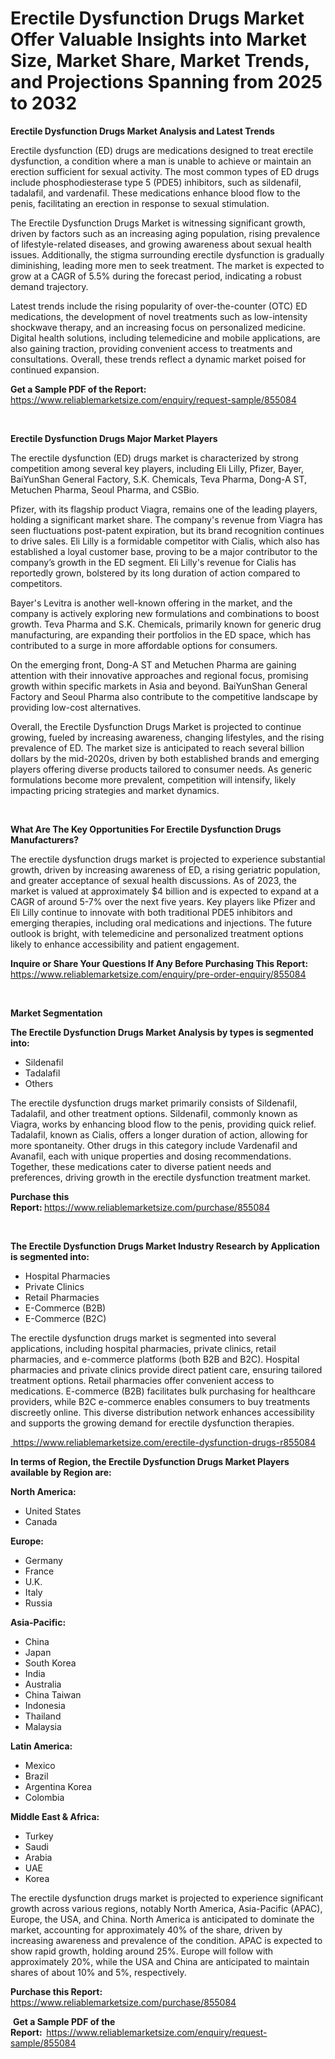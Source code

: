 <p><h1>Erectile Dysfunction Drugs Market Offer Valuable Insights into Market Size, Market Share, Market Trends, and Projections Spanning from 2025 to 2032</h1></p><p><strong>Erectile Dysfunction Drugs Market Analysis and Latest Trends</strong></p>
<p><p>Erectile dysfunction (ED) drugs are medications designed to treat erectile dysfunction, a condition where a man is unable to achieve or maintain an erection sufficient for sexual activity. The most common types of ED drugs include phosphodiesterase type 5 (PDE5) inhibitors, such as sildenafil, tadalafil, and vardenafil. These medications enhance blood flow to the penis, facilitating an erection in response to sexual stimulation.</p><p>The Erectile Dysfunction Drugs Market is witnessing significant growth, driven by factors such as an increasing aging population, rising prevalence of lifestyle-related diseases, and growing awareness about sexual health issues. Additionally, the stigma surrounding erectile dysfunction is gradually diminishing, leading more men to seek treatment. The market is expected to grow at a CAGR of 5.5% during the forecast period, indicating a robust demand trajectory.</p><p>Latest trends include the rising popularity of over-the-counter (OTC) ED medications, the development of novel treatments such as low-intensity shockwave therapy, and an increasing focus on personalized medicine. Digital health solutions, including telemedicine and mobile applications, are also gaining traction, providing convenient access to treatments and consultations. Overall, these trends reflect a dynamic market poised for continued expansion.</p></p>
<p><strong>Get a Sample PDF of the Report:&nbsp;</strong> <a href="https://www.reliablemarketsize.com/enquiry/request-sample/855084?utm_campaign=2628&utm_medium=2&utm_source=Github&utm_content=ia&utm_term=19042025&utm_id=erectile-dysfunction-drugs">https://www.reliablemarketsize.com/enquiry/request-sample/855084</a></p>
<p>&nbsp;</p>
<p><strong>Erectile Dysfunction Drugs Major Market Players</strong></p>
<p><p>The erectile dysfunction (ED) drugs market is characterized by strong competition among several key players, including Eli Lilly, Pfizer, Bayer, BaiYunShan General Factory, S.K. Chemicals, Teva Pharma, Dong-A ST, Metuchen Pharma, Seoul Pharma, and CSBio. </p><p>Pfizer, with its flagship product Viagra, remains one of the leading players, holding a significant market share. The company's revenue from Viagra has seen fluctuations post-patent expiration, but its brand recognition continues to drive sales. Eli Lilly is a formidable competitor with Cialis, which also has established a loyal customer base, proving to be a major contributor to the company’s growth in the ED segment. Eli Lilly's revenue for Cialis has reportedly grown, bolstered by its long duration of action compared to competitors.</p><p>Bayer's Levitra is another well-known offering in the market, and the company is actively exploring new formulations and combinations to boost growth. Teva Pharma and S.K. Chemicals, primarily known for generic drug manufacturing, are expanding their portfolios in the ED space, which has contributed to a surge in more affordable options for consumers.</p><p>On the emerging front, Dong-A ST and Metuchen Pharma are gaining attention with their innovative approaches and regional focus, promising growth within specific markets in Asia and beyond. BaiYunShan General Factory and Seoul Pharma also contribute to the competitive landscape by providing low-cost alternatives.</p><p>Overall, the Erectile Dysfunction Drugs Market is projected to continue growing, fueled by increasing awareness, changing lifestyles, and the rising prevalence of ED. The market size is anticipated to reach several billion dollars by the mid-2020s, driven by both established brands and emerging players offering diverse products tailored to consumer needs. As generic formulations become more prevalent, competition will intensify, likely impacting pricing strategies and market dynamics.</p></p>
<p>&nbsp;</p>
<p><strong>What Are The Key Opportunities For Erectile Dysfunction Drugs Manufacturers?</strong></p>
<p><p>The erectile dysfunction drugs market is projected to experience substantial growth, driven by increasing awareness of ED, a rising geriatric population, and greater acceptance of sexual health discussions. As of 2023, the market is valued at approximately $4 billion and is expected to expand at a CAGR of around 5-7% over the next five years. Key players like Pfizer and Eli Lilly continue to innovate with both traditional PDE5 inhibitors and emerging therapies, including oral medications and injections. The future outlook is bright, with telemedicine and personalized treatment options likely to enhance accessibility and patient engagement.</p></p>
<p><strong>Inquire or Share Your Questions If Any Before Purchasing This Report:</strong> <a href="https://www.reliablemarketsize.com/enquiry/pre-order-enquiry/855084?utm_campaign=2628&utm_medium=2&utm_source=Github&utm_content=ia&utm_term=19042025&utm_id=erectile-dysfunction-drugs">https://www.reliablemarketsize.com/enquiry/pre-order-enquiry/855084</a></p>
<p>&nbsp;</p>
<p><strong>Market Segmentation</strong></p>
<p><strong>The Erectile Dysfunction Drugs Market Analysis by types is segmented into:</strong></p>
<p><ul><li>Sildenafil</li><li>Tadalafil</li><li>Others</li></ul></p>
<p><p>The erectile dysfunction drugs market primarily consists of Sildenafil, Tadalafil, and other treatment options. Sildenafil, commonly known as Viagra, works by enhancing blood flow to the penis, providing quick relief. Tadalafil, known as Cialis, offers a longer duration of action, allowing for more spontaneity. Other drugs in this category include Vardenafil and Avanafil, each with unique properties and dosing recommendations. Together, these medications cater to diverse patient needs and preferences, driving growth in the erectile dysfunction treatment market.</p></p>
<p><strong>Purchase this Report:&nbsp;</strong><a href="https://www.reliablemarketsize.com/purchase/855084?utm_campaign=2628&utm_medium=2&utm_source=Github&utm_content=ia&utm_term=19042025&utm_id=erectile-dysfunction-drugs">https://www.reliablemarketsize.com/purchase/855084</a></p>
<p>&nbsp;</p>
<p><strong>The Erectile Dysfunction Drugs Market Industry Research by Application is segmented into:</strong></p>
<p><ul><li>Hospital Pharmacies</li><li>Private Clinics</li><li>Retail Pharmacies</li><li>E-Commerce (B2B)</li><li>E-Commerce (B2C)</li></ul></p>
<p><p>The erectile dysfunction drugs market is segmented into several applications, including hospital pharmacies, private clinics, retail pharmacies, and e-commerce platforms (both B2B and B2C). Hospital pharmacies and private clinics provide direct patient care, ensuring tailored treatment options. Retail pharmacies offer convenient access to medications. E-commerce (B2B) facilitates bulk purchasing for healthcare providers, while B2C e-commerce enables consumers to buy treatments discreetly online. This diverse distribution network enhances accessibility and supports the growing demand for erectile dysfunction therapies.</p></p>
<p><a href="https://www.reliablemarketsize.com/erectile-dysfunction-drugs-r855084?utm_campaign=2628&utm_medium=2&utm_source=Github&utm_content=ia&utm_term=19042025&utm_id=erectile-dysfunction-drugs">&nbsp;https://www.reliablemarketsize.com/erectile-dysfunction-drugs-r855084</a></p>
<p><strong>In terms of Region, the Erectile Dysfunction Drugs Market Players available by Region are:</strong></p>
<p>
    <p> <strong> North America: </strong>
        <ul>
            <li>United States</li>
            <li>Canada</li>
        </ul>
        </p> 
    <p> <strong> Europe: </strong>
        <ul>
            <li>Germany</li>
            <li>France</li>
            <li>U.K.</li>
            <li>Italy</li>
            <li>Russia</li>
        </ul>
        </p> 
    <p> <strong> Asia-Pacific: </strong>
        <ul>
            <li>China</li>
            <li>Japan</li>
            <li>South Korea</li>
            <li>India</li>
            <li>Australia</li>
            <li>China Taiwan</li>
            <li>Indonesia</li>
            <li>Thailand</li>
            <li>Malaysia</li>
        </ul>
        </p> 
    <p> <strong> Latin America: </strong>
        <ul>
            <li>Mexico</li>
            <li>Brazil</li>
            <li>Argentina Korea</li>
            <li>Colombia</li>
        </ul>
        </p> 
    <p> <strong> Middle East & Africa: </strong>
        <ul>
            <li>Turkey</li>
            <li>Saudi</li>
            <li>Arabia</li>
            <li>UAE</li>
            <li>Korea</li>
        </ul>
    </p>
    </p>
<p><p>The erectile dysfunction drugs market is projected to experience significant growth across various regions, notably North America, Asia-Pacific (APAC), Europe, the USA, and China. North America is anticipated to dominate the market, accounting for approximately 40% of the share, driven by increasing awareness and prevalence of the condition. APAC is expected to show rapid growth, holding around 25%. Europe will follow with approximately 20%, while the USA and China are anticipated to maintain shares of about 10% and 5%, respectively.</p></p>
<p><strong>Purchase this Report: </strong><a href="https://www.reliablemarketsize.com/purchase/855084?utm_campaign=2628&utm_medium=2&utm_source=Github&utm_content=ia&utm_term=19042025&utm_id=erectile-dysfunction-drugs">https://www.reliablemarketsize.com/purchase/855084</a></p>
<p>&nbsp;<strong>Get a Sample PDF of the Report:&nbsp;&nbsp;</strong><a href="https://www.reliablemarketsize.com/enquiry/request-sample/855084?utm_campaign=2628&utm_medium=2&utm_source=Github&utm_content=ia&utm_term=19042025&utm_id=erectile-dysfunction-drugs">https://www.reliablemarketsize.com/enquiry/request-sample/855084</a></p>
<p><strong></strong></p>
<p><p></p><p></p><p></p></p>